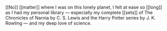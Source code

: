 [[No]] [[matter]] where I was on this lonely planet, I felt at ease so [[long]] as I had my personal library — especially my complete [[sets]] of The Chronicles of Narnia by C. S. Lewis and the Harry Potter series by J. K. Rowling — and my deep love of science.